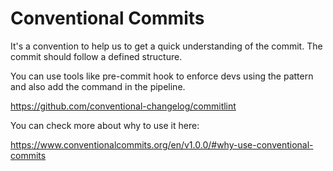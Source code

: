 # Conventional Commits

It's a convention to help us to get a quick understanding of the commit. The commit should follow a defined
structure. 

You can use tools like pre-commit hook to enforce devs using the pattern and also add the command in the
pipeline.

https://github.com/conventional-changelog/commitlint

You can check more about why to use it here:

https://www.conventionalcommits.org/en/v1.0.0/#why-use-conventional-commits
